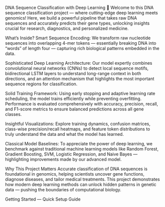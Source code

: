 DNA Sequence Classification with Deep Learning 🚀
Welcome to this DNA sequence classification project — where cutting-edge deep learning meets genomics! Here, we build a powerful pipeline that takes raw DNA sequences and accurately predicts their gene types, unlocking insights crucial for research, diagnostics, and personalized medicine.

What’s Inside?
Smart Sequence Encoding: We transform raw nucleotide sequences into overlapping 4-mer tokens — essentially breaking DNA into “words” of length four — capturing rich biological patterns embedded in the data.

Sophisticated Deep Learning Architecture: Our model expertly combines convolutional neural networks (CNNs) to detect local sequence motifs, bidirectional LSTM layers to understand long-range context in both directions, and an attention mechanism that highlights the most important sequence regions for classification.

Solid Training Framework: Using early stopping and adaptive learning rate scheduling, the model trains efficiently while preventing overfitting. Performance is evaluated comprehensively with accuracy, precision, recall, and F1-score metrics to ensure balanced predictions across all gene classes.

Insightful Visualizations: Explore training dynamics, confusion matrices, class-wise precision/recall heatmaps, and feature token distributions to truly understand the data and what the model has learned.

Classical Model Baselines: To appreciate the power of deep learning, we benchmark against traditional machine learning models like Random Forest, Gradient Boosting, SVM, Logistic Regression, and Naive Bayes — highlighting improvements made by our advanced model.

Why This Project Matters
Accurate classification of DNA sequences is foundational in genomics, helping scientists uncover gene functions, diagnose diseases, and tailor medical treatments. This project demonstrates how modern deep learning methods can unlock hidden patterns in genetic data — pushing the boundaries of computational biology.

Getting Started — Quick Setup Guide
